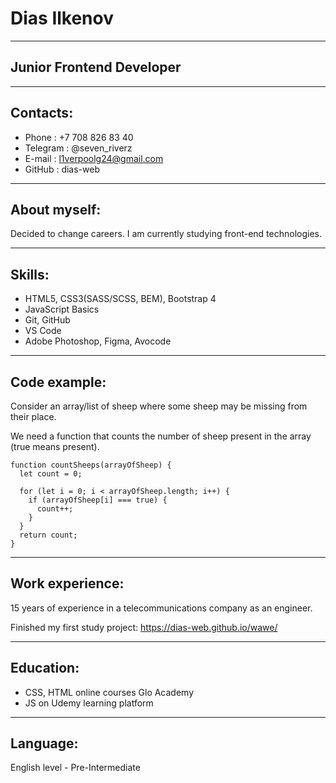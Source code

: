 # Dias Ilkenov

---

## Junior Frontend Developer

---

## Contacts:

- Phone : +7 708 826 83 40
- Telegram : @seven_riverz
- E-mail : l1verpoolg24@gmail.com
- GitHub : dias-web

---

## About myself:

Decided to change careers. I am currently studying front-end technologies.

---

## Skills:

- HTML5, CSS3(SASS/SCSS, BEM), Bootstrap 4
- JavaScript Basics
- Git, GitHub
- VS Code
- Adobe Photoshop, Figma, Avocode

---

## Code example:

Consider an array/list of sheep where some sheep may be missing from their place.

We need a function that counts the number of sheep present in the array (true means present).

```
function countSheeps(arrayOfSheep) {
  let count = 0;

  for (let i = 0; i < arrayOfSheep.length; i++) {
    if (arrayOfSheep[i] === true) {
      count++;
    }
  }
  return count;
}
```

---

## Work experience:

15 years of experience in a telecommunications company as an engineer.

Finished my first study project: https://dias-web.github.io/wawe/

---

## Education:

- CSS, HTML online courses Glo Academy
- JS on Udemy learning platform

---

## Language:

English level - Pre-Intermediate
